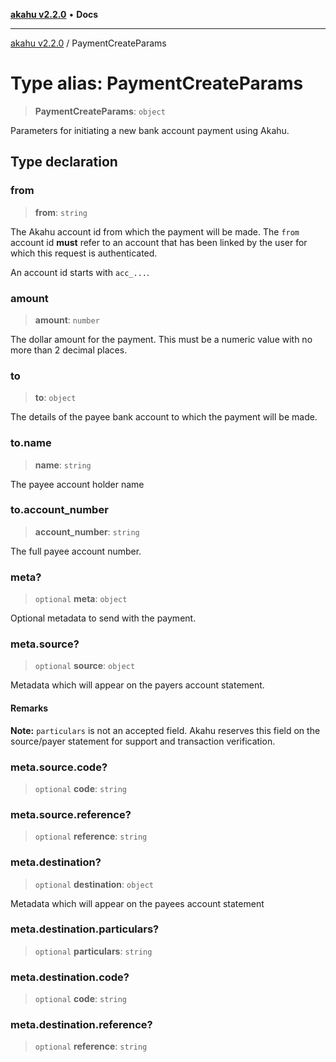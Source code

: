 [**akahu v2.2.0**](../README.md) • **Docs**

***

[akahu v2.2.0](../README.md) / PaymentCreateParams

# Type alias: PaymentCreateParams

> **PaymentCreateParams**: `object`

Parameters for initiating a new bank account payment using Akahu.

## Type declaration

### from

> **from**: `string`

The Akahu account id from which the payment will be made. The `from`
account id **must** refer to an account that has been linked by the user
for which this request is authenticated.

An account id starts with `acc_...`.

### amount

> **amount**: `number`

The dollar amount for the payment. This must be a numeric value with no more
than 2 decimal places.

### to

> **to**: `object`

The details of the payee bank account to which the payment will be made.

### to.name

> **name**: `string`

The payee account holder name

### to.account\_number

> **account\_number**: `string`

The full payee account number.

### meta?

> `optional` **meta**: `object`

Optional metadata to send with the payment.

### meta.source?

> `optional` **source**: `object`

Metadata which will appear on the payers account statement.

#### Remarks

**Note:** `particulars` is not an accepted field. Akahu reserves this
field on the source/payer statement for support and transaction verification.

### meta.source.code?

> `optional` **code**: `string`

### meta.source.reference?

> `optional` **reference**: `string`

### meta.destination?

> `optional` **destination**: `object`

Metadata which will appear on the payees account statement

### meta.destination.particulars?

> `optional` **particulars**: `string`

### meta.destination.code?

> `optional` **code**: `string`

### meta.destination.reference?

> `optional` **reference**: `string`
